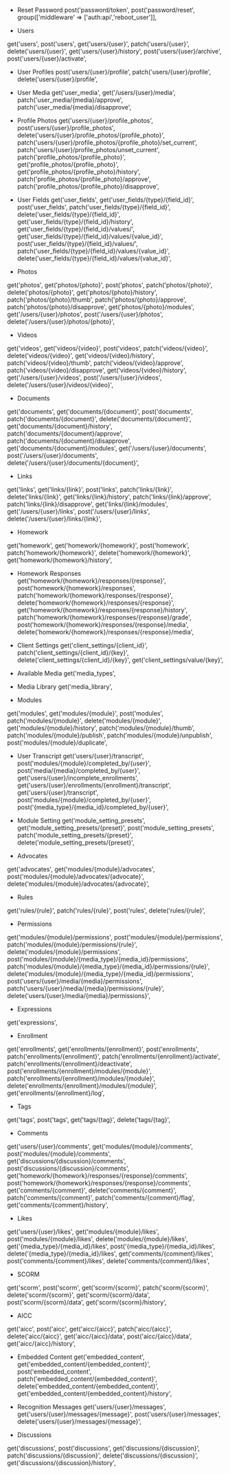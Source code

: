 
* Reset Password
post('password/token',
post('password/reset',
group(['middleware' => ['auth:api','reboot_user']],

* Users

get('users',
post('users',
get('users/{user}',
patch('users/{user}',
delete('users/{user}',
get('users/{user}/history',
post('users/{user}/archive',
post('users/{user}/activate',

* User Profiles
post('users/{user}/profile',
patch('users/{user}/profile',
delete('users/{user}/profile',

* User Media
get('user_media',
get('/users/{user}/media',
patch('user_media/{media}/approve',
patch('user_media/{media}/disapprove',

* Profile Photos
get('users/{user}/profile_photos',
post('users/{user}/profile_photos',
delete('users/{user}/profile_photos/{profile_photo}',
patch('users/{user}/profile_photos/{profile_photo}/set_current',
patch('users/{user}/profile_photos/unset_current',
patch('profile_photos/{profile_photo}',
get('profile_photos/{profile_photo}',
get('profile_photos/{profile_photo}/history',
patch('profile_photos/{profile_photo}/approve',
patch('profile_photos/{profile_photo}/disapprove',

* User Fields
get('user_fields',
get('user_fields/{type}/{field_id}',
post('user_fields',
patch('user_fields/{type}/{field_id}',
delete('user_fields/{type}/{field_id}',
get('user_fields/{type}/{field_id}/history',
get('user_fields/{type}/{field_id}/values/',
get('user_fields/{type}/{field_id}/values/{value_id}',
post('user_fields/{type}/{field_id}/values/',
patch('user_fields/{type}/{field_id}/values/{value_id}',
delete('user_fields/{type}/{field_id}/values/{value_id}',

* Photos

get('photos',
get('photos/{photo}',
post('photos',
patch('photos/{photo}',
delete('photos/{photo}',
get('photos/{photo}/history',
patch('photos/{photo}/thumb',
patch('photos/{photo}/approve',
patch('photos/{photo}/disapprove',
get('photos/{photo}/modules',
get('/users/{user}/photos',
post('/users/{user}/photos',
delete('/users/{user}/photos/{photo}',

* Videos

get('videos',
get('videos/{video}',
post('videos',
patch('videos/{video}',
delete('videos/{video}',
get('videos/{video}/history',
patch('videos/{video}/thumb',
patch('videos/{video}/approve',
patch('videos/{video}/disapprove',
get('videos/{video}/history',
get('/users/{user}/videos',
post('/users/{user}/videos',
delete('/users/{user}/videos/{video}',

* Documents

get('documents',
get('documents/{document}',
post('documents',
patch('documents/{document}',
delete('documents/{document}',
get('documents/{document}/history',
patch('documents/{document}/approve',
patch('documents/{document}/disapprove',
get('documents/{document}/modules',
get('/users/{user}/documents',
post('/users/{user}/documents',
delete('/users/{user}/documents/{document}',

* Links

get('links',
get('links/{link}',
post('links',
patch('links/{link}',
delete('links/{link}',
get('links/{link}/history',
patch('links/{link}/approve',
patch('links/{link}/disapprove',
get('links/{link}/modules',
get('/users/{user}/links',
post('/users/{user}/links',
delete('/users/{user}/links/{link}',

* Homework

get('homework',
get('homework/{homework}',
post('homework',
patch('homework/{homework}',
delete('homework/{homework}',
get('homework/{homework}/history',

* Homework Responses
get('homework/{homework}/responses/{response}',
post('homework/{homework}/responses',
patch('homework/{homework}/responses/{response}',
delete('homework/{homework}/responses/{response}',
get('homework/{homework}/responses/{response}/history',
patch('homework/{homework}/responses/{response}/grade',
post('homework/{homework}/responses/{response}/media',
delete('homework/{homework}/responses/{response}/media',

* Client Settings
get('client_settings/{client_id}',
patch('client_settings/{client_id}/{key}',
delete('client_settings/{client_id}/{key}',
get('client_settings/value/{key}',

* Available Media
get('media_types',

* Media Library
get('media_library',

* Modules

get('modules',
get('modules/{module}',
post('modules',
patch('modules/{module}',
delete('modules/{module}',
get('modules/{module}/history',
patch('modules/{module}/thumb',
patch('modules/{module}/publish',
patch('modules/{module}/unpublish',
post('modules/{module}/duplicate',

* User Transcript
get('users/{user}/transcript',
post('modules/{module}/completed_by/{user}',
post('media/{media}/completed_by/{user}',
get('users/{user}/incomplete_enrollments',
get('users/{user}/enrollments/{enrollment}/transcript',
get('users/{user}/transcript',
post('modules/{module}/completed_by/{user}',
post('{media_type}/{media_id}/completed_by/{user}',

* Module Setting
get('module_setting_presets',
get('module_setting_presets/{preset}',
post('module_setting_presets',
patch('module_setting_presets/{preset}',
delete('module_setting_presets/{preset}',

* Advocates

get('advocates',
get('modules/{module}/advocates',
post('modules/{module}/advocates/{advocate}',
delete('modules/{module}/advocates/{advocate}',

* Rules

get('rules/{rule}',
patch('rules/{rule}',
post('rules',
delete('rules/{rule}',

* Permissions

get('modules/{module}/permissions',
post('modules/{module}/permissions',
patch('modules/{module}/permissions/{rule}',
delete('modules/{module}/permissions',
post('modules/{module}/{media_type}/{media_id}/permissions',
patch('modules/{module}/{media_type}/{media_id}/permissions/{rule}',
delete('modules/{module}/{media_type}/{media_id}/permissions',
post('users/{user}/media/{media}/permissions',
patch('users/{user}/media/{media}/permissions/{rule}',
delete('users/{user}/media/{media}/permissions}',

* Expressions

get('expressions',

* Enrollment

get('enrollments',
get('enrollments/{enrollment}',
post('enrollments',
patch('enrollments/{enrollment}',
patch('enrollments/{enrollment}/activate',
patch('enrollments/{enrollment}/deactivate',
post('enrollments/{enrollment}/modules/{module}',
patch('enrollments/{enrollment}/modules/{module}',
delete('enrollments/{enrollment}/modules/{module}',
get('enrollments/{enrollment}/log',

* Tags

get('tags',
post('tags',
get('tags/{tag}',
delete('tags/{tag}',

* Comments

get('users/{user}/comments',
get('modules/{module}/comments',
post('modules/{module}/comments',
get('discussions/{discussion}/comments',
post('discussions/{discussion}/comments',
get('homework/{homework}/responses/{response}/comments',
post('homework/{homework}/responses/{response}/comments',
get('comments/{comment}',
delete('comments/{comment}',
patch('comments/{comment}',
patch('comments/{comment}/flag',
get('comments/{comment}/history',

* Likes

get('users/{user}/likes',
get('modules/{module}/likes',
post('modules/{module}/likes',
delete('modules/{module}/likes',
get('{media_type}/{media_id}/likes',
post('{media_type}/{media_id}/likes',
delete('{media_type}/{media_id}/likes',
get('comments/{comment}/likes',
post('comments/{comment}/likes',
delete('comments/{comment}/likes',

* SCORM

get('scorm',
post('scorm',
get('scorm/{scorm}',
patch('scorm/{scorm}',
delete('scorm/{scorm}',
get('scorm/{scorm}/data',
post('scorm/{scorm}/data',
get('scorm/{scorm}/history',

* AICC

get('aicc',
post('aicc',
get('aicc/{aicc}',
patch('aicc/{aicc}',
delete('aicc/{aicc}',
get('aicc/{aicc}/data',
post('aicc/{aicc}/data',
get('aicc/{aicc}/history',

* Embedded Content
get('embedded_content',
get('embedded_content/{embedded_content}',
post('embedded_content',
patch('embedded_content/{embedded_content}',
delete('embedded_content/{embedded_content}',
get('embedded_content/{embedded_content}/history',

* Recognition Messages
get('users/{user}/messages',
get('users/{user}/messages/{message}',
post('users/{user}/messages',
delete('users/{user}/messages/{message}',

* Discussions

get('discussions',
post('discussions',
get('discussions/{discussion}',
patch('discussions/{discussion}',
delete('discussions/{discussion}',
get('discussions/{discussion}/history',
